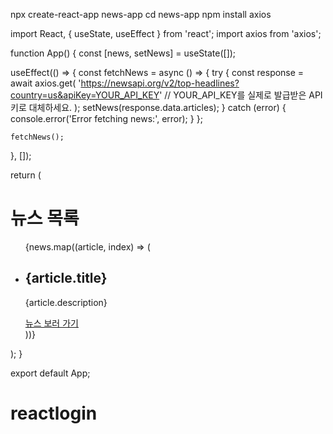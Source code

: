 npx create-react-app news-app
cd news-app
npm install axios

import React, { useState, useEffect } from 'react';
import axios from 'axios';

function App() {
  const [news, setNews] = useState([]);

  useEffect(() => {
    const fetchNews = async () => {
      try {
        const response = await axios.get(
          'https://newsapi.org/v2/top-headlines?country=us&apiKey=YOUR_API_KEY'
          // YOUR_API_KEY를 실제로 발급받은 API 키로 대체하세요.
        );
        setNews(response.data.articles);
      } catch (error) {
        console.error('Error fetching news:', error);
      }
    };

    fetchNews();
  }, []);

  return (
    <div className="App">
      <h1>뉴스 목록</h1>
      <ul>
        {news.map((article, index) => (
          <li key={index}>
            <h2>{article.title}</h2>
            <p>{article.description}</p>
            <a href={article.url} target="_blank" rel="noopener noreferrer">
              뉴스 보러 가기
            </a>
          </li>
        ))}
      </ul>
    </div>
  );
}

export default App;

# reactlogin
